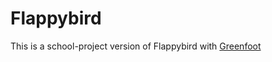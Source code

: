 # Flappybird
This is a school-project version of Flappybird with [Greenfoot](https://www.greenfoot.org/download)
